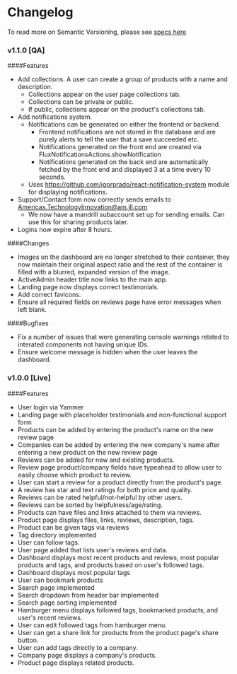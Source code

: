 Changelog
=========

To read more on Semantic Versioning, please see [specs here](http://semver.org/spec/v2.0.0.html)

### v1.1.0 [QA]

####Features
- Add collections. A user can create a group of products with a name and description.
  - Collections appear on the user page collections tab.
  - Collections can be private or public.
  - If public, collections appear on the product's collections tab.
- Add notifications system.
  - Notifications can be generated on either the frontend or backend.
    - Frontend notifications are not stored in the database and are purely alerts to tell the user that a save succeeded etc.
    - Notifications generated on the front end are created via FluxNotificationsActions.showNotification
    - Notifications generated on the back end are automatically fetched by the front end and displayed 3 at a time every 10 seconds.
  - Uses https://github.com/igorprado/react-notification-system module for displaying notifications.
- Support/Contact form now correctly sends emails to Americas.TechnologyInnovation@am.jll.com
  - We now have a mandrill subaccount set up for sending emails. Can use this for sharing products later.
- Logins now expire after 8 hours.

####Changes
- Images on the dashboard are no longer stretched to their container, they now maintain their original aspect ratio and the rest of the container is filled with a blurred, expanded version of the image.
- ActiveAdmin header title now links to the main app.
- Landing page now displays correct testimonials.
- Add correct favicons.
- Ensure all required fields on reviews page have error messages when left blank.

####Bugfixes
- Fix a number of issues that were generating console warnings related to interated components not having unique IDs.
- Ensure welcome message is hidden when the user leaves the dashboard.

### v1.0.0 [Live]

####Features
- User login via Yammer
- Landing page with placeholder testimonials and non-functional support form
- Products can be added by entering the product's name on the new review page
- Companies can be added by entering the new company's name after entering a new product on the new review page
- Reviews can be added for new and existing products.
- Review page product/company fields have typeahead to allow user to easily choose which product to review.
- User can start a review for a product directly from the product's page.
- A review has star and text ratings for both price and quality.
- Reviews can be rated helpful/not-helpful by other users.
- Reviews can be sorted by helpfulness/age/rating.
- Products can have files and links attached to them via reviews.
- Product page displays files, links, reviews, description, tags.
- Product can be given tags via reviews
- Tag directory implemented
- User can follow tags.
- User page added that lists user's reviews and data.
- Dashboard displays most recent products and reviews, most popular products and tags, and products based on user's followed tags.
- Dashboard displays most popular tags
- User can bookmark products
- Search page implemented
- Search dropdown from header bar implemented
- Search page sorting implemented
- Hamburger menu displays followed tags, bookmarked products, and user's recent reviews.
- User can edit followed tags from hamburger menu.
- User can get a share link for products from the product page's share button.
- User can add tags directly to a company.
- Company page displays a company's products.
- Product page displays related products.